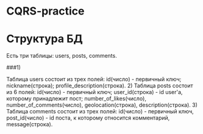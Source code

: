 # CQRS-practice
# Структура БД
Есть три таблицы: users, posts, comments.


###1)

Таблица users состоит из трех полей: id(число) - первичный ключ; nickname(строка); profile_description(строка).
$2)$ Таблица posts состоит из 6 полей: id(число) - первичный ключ; user_id(строка) - id user'а, которому принадлежит пост; number_of_likes(число), number_of_comments(число), geolocation(строка), description(строка).
$3)$ Таблица comments состоит из трех полей: id(число) - первичный ключ, post_id(число) - id поста, к которому относится комментарий, message(строка).
